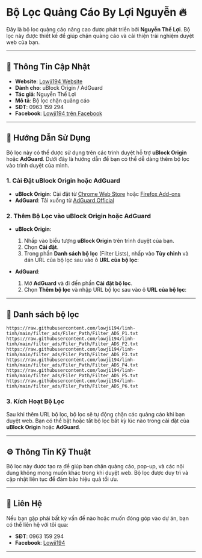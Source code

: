 # **Bộ Lọc Quảng Cáo By Lợi Nguyễn** 🔥

Đây là bộ lọc quảng cáo nâng cao được phát triển bởi **Nguyễn Thế Lợi**. Bộ lọc này được thiết kế để giúp chặn quảng cáo và cải thiện trải nghiệm duyệt web của bạn.

---

## 📅 **Thông Tin Cập Nhật**

- **Website**: <a href="https://lowji194.github.io" target="_blank">Lowji194 Website</a>
- **Dành cho**: uBlock Origin / AdGuard
- **Tác giả**: Nguyễn Thế Lợi
- **Mô tả**: Bộ lọc chặn quảng cáo
- **SĐT**: 0963 159 294
- **Facebook**: <a href="https://www.facebook.com/Lowji194/" target="_blank">Lowji194 trên Facebook</a>


---

## 🚀 **Hướng Dẫn Sử Dụng**

Bộ lọc này có thể được sử dụng trên các trình duyệt hỗ trợ **uBlock Origin** hoặc **AdGuard**. Dưới đây là hướng dẫn để bạn có thể dễ dàng thêm bộ lọc vào trình duyệt của mình.

### 1. **Cài Đặt uBlock Origin hoặc AdGuard**

- **uBlock Origin**: Cài đặt từ [Chrome Web Store](https://chrome.google.com/webstore/detail/ublock-origin) hoặc [Firefox Add-ons](https://addons.mozilla.org/en-US/firefox/addon/ublock-origin/)
- **AdGuard**: Tải xuống từ [AdGuard Official](https://adguard.com)

### 2. **Thêm Bộ Lọc vào uBlock Origin hoặc AdGuard**

- **uBlock Origin**:
  1. Nhấp vào biểu tượng **uBlock Origin** trên trình duyệt của bạn.
  2. Chọn **Cài đặt**.
  3. Trong phần **Danh sách bộ lọc** (Filter Lists), nhấp vào **Tùy chỉnh** và dán URL của bộ lọc sau vào ô **URL của bộ lọc**:

- **AdGuard**:
  1. Mở **AdGuard** và đi đến phần **Cài đặt bộ lọc**.
  2. Chọn **Thêm bộ lọc** và nhập URL bộ lọc sau vào ô **URL của bộ lọc**:

---

## 🚀 **Danh sách bộ lọc**
    https://raw.githubusercontent.com/lowji194/linh-tinh/main/filter_ads/Filer_Path/Filter_ADS_P1.txt
    https://raw.githubusercontent.com/lowji194/linh-tinh/main/filter_ads/Filer_Path/Filter_ADS_P2.txt
    https://raw.githubusercontent.com/lowji194/linh-tinh/main/filter_ads/Filer_Path/Filter_ADS_P3.txt
    https://raw.githubusercontent.com/lowji194/linh-tinh/main/filter_ads/Filer_Path/Filter_ADS_P4.txt
    https://raw.githubusercontent.com/lowji194/linh-tinh/main/filter_ads/Filer_Path/Filter_ADS_P5.txt
    https://raw.githubusercontent.com/lowji194/linh-tinh/main/filter_ads/Filer_Path/Filter_ADS_P6.txt


### 3. **Kích Hoạt Bộ Lọc**

Sau khi thêm URL bộ lọc, bộ lọc sẽ tự động chặn các quảng cáo khi bạn duyệt web. Bạn có thể bật hoặc tắt bộ lọc bất kỳ lúc nào trong cài đặt của **uBlock Origin** hoặc **AdGuard**.

---

## ⚙️ **Thông Tin Kỹ Thuật**

Bộ lọc này được tạo ra để giúp bạn chặn quảng cáo, pop-up, và các nội dung không mong muốn khác trong khi duyệt web. Bộ lọc được duy trì và cập nhật liên tục để đảm bảo hiệu quả tối ưu.

---

## 📌 **Liên Hệ**

Nếu bạn gặp phải bất kỳ vấn đề nào hoặc muốn đóng góp vào dự án, bạn có thể liên hệ với tôi qua:

- **SĐT**: 0963 159 294
- **Facebook**: [Lowji194](https://www.facebook.com/Lowji194/)

---

